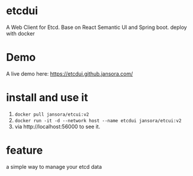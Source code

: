 # etcdui
A Web Client for Etcd.  Base on React Semantic UI and Spring boot. deploy with docker

# Demo
A live demo here: https://etcdui.github.jansora.com/

# install and use it
1. `docker pull jansora/etcui:v2`
2. `docker run -it -d --network host --name etcdui jansora/etcui:v2`
3. via http://localhost:56000 to see it.

# feature
a simple way to manage your etcd data
